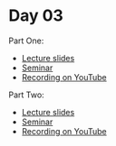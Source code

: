 # Day 03

Part One:
* [Lecture slides](TBA)
* [Seminar](TBA)
* [Recording on YouTube](TBA)

Part Two:
* [Lecture slides](TBA)
* [Seminar](Seminar_WandB_and_Coding.ipynb)
* [Recording on YouTube](TBA)
